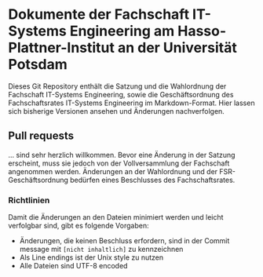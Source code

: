 # Dokumente der Fachschaft IT-Systems Engineering am Hasso-Plattner-Institut an der Universität Potsdam

Dieses Git Repository enthält die Satzung und die Wahlordnung der Fachschaft IT-Systems Engineering, sowie die Geschäftsordnung des Fachschaftsrates IT-Systems Engineering im Markdown-Format. Hier lassen sich bisherige Versionen ansehen und Änderungen nachverfolgen.


## Pull requests

... sind sehr herzlich willkommen.
Bevor eine Änderung in der Satzung erscheint, muss sie jedoch von der Vollversammlung der Fachschaft angenommen werden.
Änderungen an der Wahlordnung und der FSR-Geschäftsordnung bedürfen eines Beschlusses des Fachschaftsrates.


### Richtlinien

Damit die Änderungen an den Dateien minimiert werden und leicht verfolgbar sind, gibt es folgende Vorgaben:

* Änderungen, die keinen Beschluss erfordern, sind in der Commit message mit `[nicht inhaltlich]` zu kennzeichnen
* Als Line endings ist der Unix style zu nutzen
* Alle Dateien sind UTF-8 encoded

